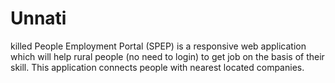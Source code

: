 # Unnati
killed People Employment Portal (SPEP) is a responsive web application which will help rural people (no need to login) to get job on the basis of their skill. This application connects people with nearest located companies.
